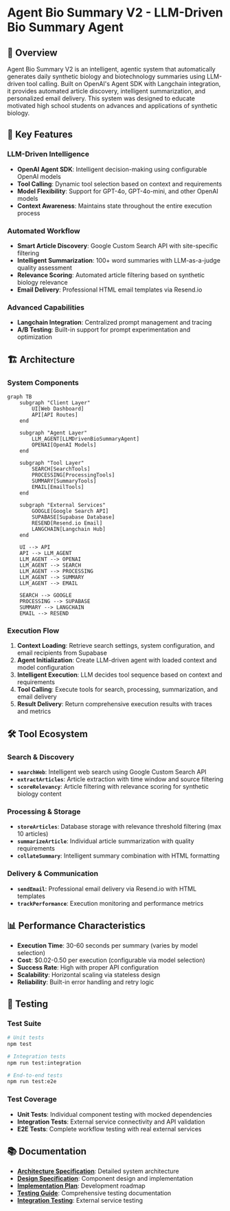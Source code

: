 # Agent Bio Summary V2 - LLM-Driven Bio Summary Agent

## 🧬 Overview

Agent Bio Summary V2 is an intelligent, agentic system that automatically generates daily synthetic biology and biotechnology summaries using LLM-driven tool calling. Built on OpenAI's Agent SDK with Langchain integration, it provides automated article discovery, intelligent summarization, and personalized email delivery. This system was designed to educate motivated high school students on advances and applications of synthetic biology. 

## 🚀 Key Features

### **LLM-Driven Intelligence**
- **OpenAI Agent SDK**: Intelligent decision-making using configurable OpenAI models
- **Tool Calling**: Dynamic tool selection based on context and requirements
- **Model Flexibility**: Support for GPT-4o, GPT-4o-mini, and other OpenAI models
- **Context Awareness**: Maintains state throughout the entire execution process

### **Automated Workflow**
- **Smart Article Discovery**: Google Custom Search API with site-specific filtering
- **Intelligent Summarization**: 100+ word summaries with LLM-as-a-judge quality assessment
- **Relevance Scoring**: Automated article filtering based on synthetic biology relevance
- **Email Delivery**: Professional HTML email templates via Resend.io

### **Advanced Capabilities**
- **Langchain Integration**: Centralized prompt management and tracing
- **A/B Testing**: Built-in support for prompt experimentation and optimization

## 🏗️ Architecture

### **System Components**

```mermaid
graph TB
    subgraph "Client Layer"
        UI[Web Dashboard]
        API[API Routes]
    end
    
    subgraph "Agent Layer"
        LLM_AGENT[LLMDrivenBioSummaryAgent]
        OPENAI[OpenAI Models]
    end
    
    subgraph "Tool Layer"
        SEARCH[SearchTools]
        PROCESSING[ProcessingTools]
        SUMMARY[SummaryTools]
        EMAIL[EmailTools]
    end
    
    subgraph "External Services"
        GOOGLE[Google Search API]
        SUPABASE[Supabase Database]
        RESEND[Resend.io Email]
        LANGCHAIN[Langchain Hub]
    end
    
    UI --> API
    API --> LLM_AGENT
    LLM_AGENT --> OPENAI
    LLM_AGENT --> SEARCH
    LLM_AGENT --> PROCESSING
    LLM_AGENT --> SUMMARY
    LLM_AGENT --> EMAIL
    
    SEARCH --> GOOGLE
    PROCESSING --> SUPABASE
    SUMMARY --> LANGCHAIN
    EMAIL --> RESEND
```

### **Execution Flow**

1. **Context Loading**: Retrieve search settings, system configuration, and email recipients from Supabase
2. **Agent Initialization**: Create LLM-driven agent with loaded context and model configuration
3. **Intelligent Execution**: LLM decides tool sequence based on context and requirements
4. **Tool Calling**: Execute tools for search, processing, summarization, and email delivery
5. **Result Delivery**: Return comprehensive execution results with traces and metrics

## 🛠️ Tool Ecosystem

### **Search & Discovery**
- **`searchWeb`**: Intelligent web search using Google Custom Search API
- **`extractArticles`**: Article extraction with time window and source filtering
- **`scoreRelevancy`**: Article filtering with relevance scoring for synthetic biology content

### **Processing & Storage**
- **`storeArticles`**: Database storage with relevance threshold filtering (max 10 articles)
- **`summarizeArticle`**: Individual article summarization with quality requirements
- **`collateSummary`**: Intelligent summary combination with HTML formatting

### **Delivery & Communication**
- **`sendEmail`**: Professional email delivery via Resend.io with HTML templates
- **`trackPerformance`**: Execution monitoring and performance metrics


## 📊 Performance Characteristics

- **Execution Time**: 30-60 seconds per summary (varies by model selection)
- **Cost**: $0.02-0.50 per execution (configurable via model selection)
- **Success Rate**: High with proper API configuration
- **Scalability**: Horizontal scaling via stateless design
- **Reliability**: Built-in error handling and retry logic

## 🧪 Testing

### **Test Suite**

```bash
# Unit tests
npm test

# Integration tests
npm run test:integration

# End-to-end tests
npm run test:e2e
```

### **Test Coverage**

- **Unit Tests**: Individual component testing with mocked dependencies
- **Integration Tests**: External service connectivity and API validation
- **E2E Tests**: Complete workflow testing with real external services


## 📚 Documentation

- **[Architecture Specification](./ABS%20V2%20-%20Architecture%20Spec.md)**: Detailed system architecture
- **[Design Specification](./ABS%20V2%20-%20Design%20Spec.md)**: Component design and implementation
- **[Implementation Plan](./ABS%20V2%20-%20Implementation%20Plan.md)**: Development roadmap
- **[Testing Guide](./TESTING.md)**: Comprehensive testing documentation
- **[Integration Testing](./INTEGRATION-TESTING-PLAN.md)**: External service testing
